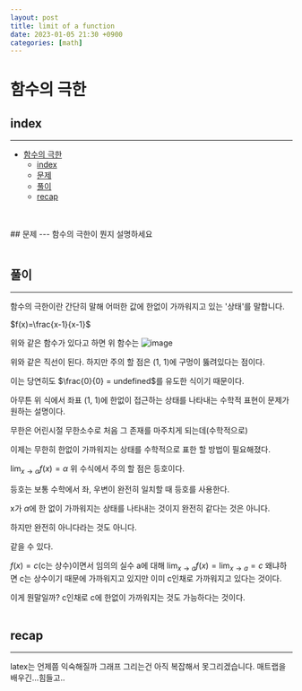 ```yaml
---
layout: post
title: limit of a function
date: 2023-01-05 21:30 +0900
categories: [math]
---
```

# 함수의 극한

<!--break-->
## index 
--- 
- [함수의 극한](#함수의-극한)
  - [index](#index)
  - [문제](#문제)
  - [풀이](#풀이)
  - [recap](#recap)

<br>
<br>
## 문제 
--- 
함수의 극한이 뭔지 설명하세요
<br>
<br>

## 풀이 
--- 
함수의 극한이란 간단히 말해 어떠한 값에 한없이 가까워지고 있는 '상태'를 말합니다.

$f(x)=\frac{x-1}{x-1}$

위와 같은 함수가 있다고 하면 위 함수는 
<img alt="image" src="https://user-images.githubusercontent.com/80259925/210792232-fee1d899-3174-4e35-bdd8-67144d5b7761.png">

위와 같은 직선이 된다.
하지만 주의 할 점은 (1, 1)에 구멍이 뚫려있다는 점이다.

이는 당연히도 $\frac{0}{0} = undefined$를 유도한 식이기 때문이다.


아무튼 위 식에서 좌표 (1, 1)에 한없이 접근하는 상태를 나타내는 수학적 표현이 문제가 원하는 설명이다.


무한은 어린시절 무한소수로 처음 그 존재를 마주치게 되는데(수학적으로)

이제는 무한히 한없이 가까워지는 상태를 수학적으로 표한 할 방법이 필요해졌다. 

$\lim_{x \to \alpha}f(x)=\alpha$
위 수식에서 주의 할 점은 등호이다.

등호는 보통 수학에서 좌, 우변이 완전히 일치할 때 등호를 사용한다.

x가 $\alpha$에 한 없이 가까워지는 상태를 나타내는 것이지 완전히 같다는 것은 아니다.

하지만 완전히 아니다라는 것도 아니다.

같을 수 있다.

$f(x)=c$(c는 상수)이면서 임의의 실수 a에 대해
$\lim_{x \to a}f(x)=\lim_{x \to a} = c$
왜냐하면 c는 상수이기 때문에 가까워지고 있지만 이미 c인채로 가까워지고 있다는 것이다.

이게 뭔말일까? c인채로 c에 한없이 가까워지는 것도 가능하다는 것이다.
<br>
<br>

## recap 
--- 
latex는 언제쯤 익숙해질까 그래프 그리는건 아직 복잡해서 못그리겠습니다. 매트랩을 배우긴...힘들고..
<br>
<br>

